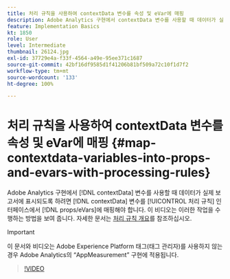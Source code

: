 ```yaml
---
title: 처리 규칙을 사용하여 contextData 변수를 속성 및 eVar에 매핑
description: Adobe Analytics 구현에서 contextData 변수를 사용할 때 데이터가 실제 보고서에 표시되도록 하려면 contextData 변수를 처리 규칙 인터페이스에서 속성/eVar에 매핑해야 합니다. 이 비디오는 이러한 작업을 수행하는 방법을 보여 줍니다.
feature: Implementation Basics
kt: 1850
role: User
level: Intermediate
thumbnail: 26124.jpg
exl-id: 37729e4a-f33f-4564-a49e-95ee371c1687
source-git-commit: 42bf16df9585d1f41206b81bf509a72c10f1d7f2
workflow-type: tm+mt
source-wordcount: '133'
ht-degree: 100%

---
```


# 처리 규칙을 사용하여 contextData 변수를 속성 및 eVar에 매핑 {#map-contextdata-variables-into-props-and-evars-with-processing-rules}

Adobe Analytics 구현에서 [!DNL contextData] 변수를 사용할 때 데이터가 실제 보고서에 표시되도록 하려면 [!DNL contextData] 변수를 [!UICONTROL 처리 규칙] 인터페이스에서 [!DNL props/eVars]에 매핑해야 합니다. 이 비디오는 이러한 작업을 수행하는 방법을 보여 줍니다. 자세한 문서는 [처리 규칙 개요](https://experienceleague.adobe.com/docs/analytics/admin/admin-tools/manage-report-suites/edit-report-suite/report-suite-general/c-processing-rules/processing-rules.html)를 참조하십시오.

>[!IMPORTANT]
>
>이 문서와 비디오는 Adobe Experience Platform 태그(태그 관리자)를 사용하지 않는 경우 Adobe Analytics의 “AppMeasurement” 구현에 적용됩니다.


>[!VIDEO](https://video.tv.adobe.com/v/26124/?quality=12&learn=on)

